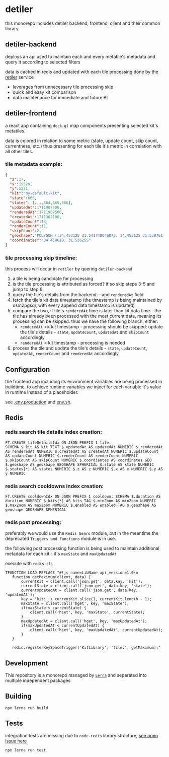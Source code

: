 # detiler

this monorepo includes detiler backend, frontend, client and their common library

## detiler-backend
deploys an api used to maintain each and every metatile's metadata and query it according to selected filters

data is cached in redis and updated with each tile processing done by the [retiler](https://github.com/MapColonies/retiler) service

- leverages from unnecessary tile processing skip
- quick and easy kit comparison
- data maintenance for immediate and future BI

## detiler-frontend
a react app containing `deck.gl` map components presenting selected kit's metatiles.

data is colored in relation to some metric (state, update count, skip count, currentness, etc.) thus presenting for each tile it's metric in correlation with all other tiles.

### tile metadata example:
```json
{
  "z":17,
  "x":19520,
  "y":5321,
  "kit":"my-default-kit",
  "state":666,
  "states": [...,664,665,666],
  "updatedAt":1711907506,
  "renderedAt":1711907506,
  "createdAt":1711302106,
  "updateCount":13,
  "renderCount":11,
  "skipCount":2,
  "geoshape":"POLYGON ((34.453125 31.541748046875, 34.453125 31.53076171875, 34.464111328125 31.53076171875, 34.464111328125 31.541748046875, 34.453125 31.541748046875))",
  "coordinates":"34.458618, 31.536255"
}
```

### tile processing skip timeline:
this process will occur in `retiler` by quering `detiler-backend`

1. a tile is being candidate for processing
2. is the tile processing is attributed as forced? if so skip steps 3-5 and jump to step 6.
3. query the tile's details from the backend --and `renderedAt` field
4. fetch the tile's kit data timestamp (the timestamp is being maintained by osm2pgsql, with every append data timestamp is updated)
5. compare the two, if tile's `renderedAt` time is later than kit data time - the tile has already been processed with the most current data, meaning its processing can be skipped. thus we have the following branch, either:
    - `renderedAt` >= kit timestamp - processing should be skipped: update the tile's details - `state`, `updateCount`, `updatedAt` and `skipCount` accordingly
    - `renderedAt` < kit timestamp - processing is needed
6. process the tile and update the tile's details - `state`, `updateCount`, `updatedAt`, `renderCount` and `renderedAt` accordingly

## Configuration
the frontend app including its environment variables are being processed in buildtime.
to achieve runtime variables we inject for each variable it's value in runtime instead of a placeholder.

see [.env.production](/packages/frontend/config/.env.production) and [env.sh](/packages/frontend/env.sh).

## Redis
### redis search tile details index creation:
```
FT.CREATE tileDetailsIdx ON JSON PREFIX 1 tile:
SCHEMA $.kit AS kit TEXT $.updatedAt AS updatedAt NUMERIC $.renderedAt AS renderedAt NUMERIC $.createdAt AS createdAt NUMERIC $.updateCount AS updateCount NUMERIC $.renderCount AS renderCount NUMERIC $.skipCount AS skipCount NUMERIC $.coordiantes AS coordinates GEO $.geoshape AS geoshape GEOSHAPE SPHERICAL $.state AS state NUMERIC $.states[*] AS states NUMERIC $.z AS z NUMERIC $.x AS x NUMERIC $.y AS y NUMERIC
```

### redis search cooldowns index creation:
```
FT.CREATE cooldownIdx ON JSON PREFIX 1 cooldown: SCHEMA $.duration AS duration NUMERIC $.kits[*] AS kits TAG $.minZoom AS minZoom NUMERIC $.maxZoom AS maxZoom NUMERIC $.enabled AS enabled TAG $.geoshape AS geoshape GEOSHAPE SPHERICAL
```

### redis post processing:
preferably we would use the `Redis Gears` module, but in the meantime the deprecated `Triggers and Functions` module is in use.

the following post processing function is being used to maintain additional metadata for each kit - it's `maxState` and `maxUpdatedAt`

execute with `redis-cli`
```
TFUNCTION LOAD REPLACE "#!js name=LibName api_version=1.0\n
   function getMaximum(client, data) {
       currentKit = client.call('json.get', data.key, 'kit');
       currentState = client.call('json.get', data.key, 'state');
       currentUpdatedAt = client.call('json.get', data.key, 'updatedAt');
       key = 'kit:' + currentKit.slice(1, currentKit.length - 1);
       maxState = client.call('hget', key, 'maxState');
       if(maxState < currentState) {
           client.call('hset', key, 'maxState', currentState);
       }
       maxUpdatedAt = client.call('hget', key, 'maxUpdatedAt');
       if(maxUpdatedAt < currentUpdatedAt) {
           client.call('hset', key, 'maxUpdatedAt', currentUpdatedAt);
       }
   }

   redis.registerKeySpaceTrigger('KitLibrary', 'tile:', getMaximum);"
```

## Development
This repository is a monorepo managed by [`Lerna`](https://lerna.js.org/) and separated into multiple independent packages

## Building
```
npx lerna run build
```

## Tests
integration tests are missing due to `node-redis` library structure, [see open issue here](https://github.com/redis/node-redis/issues/2546)
```
npx lerna run test
```

